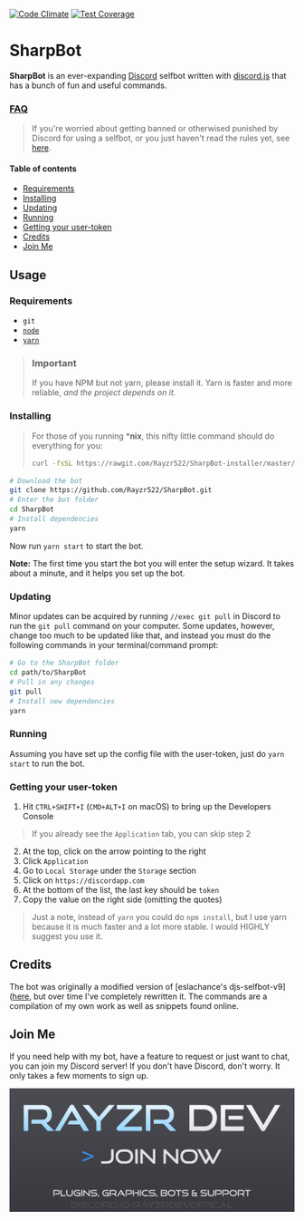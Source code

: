 [![Code Climate](https://codeclimate.com/github/Rayzr522/SharpBot/badges/gpa.svg)](https://codeclimate.com/github/Rayzr522/SharpBot) [![Test Coverage](https://codeclimate.com/github/Rayzr522/SharpBot/badges/coverage.svg)](https://codeclimate.com/github/Rayzr522/SharpBot/coverage)

# SharpBot
**SharpBot** is an ever-expanding [Discord](http://discordapp.com) selfbot written with [discord.js](https://discord.js.org/#/) that has a bunch of fun and useful commands.

### [FAQ](FAQ.md)

> If you're worried about getting banned or otherwised punished by Discord for using a selfbot, or you just haven't read the rules yet, see [here](/RULES.md).

#### Table of contents
- [Requirements](#requirements)
- [Installing](#installing)
- [Updating](#updating)
- [Running](#running)
- [Getting your user-token](#getting-your-user-token)
- [Credits](#credits)
- [Join Me](#join-me)

## Usage
### Requirements
- `git`
- [`node`](https://nodejs.org/en/download/current/)
- [`yarn`](https://yarnpkg.com/docs/install)

> ### Important
> If you have NPM but not yarn, please install it. Yarn is faster and more reliable, *and the project depends on it.*

### Installing

> For those of you running ***nix**, this nifty little command should do everything for you:
> ```bash
> curl -fsSL https://rawgit.com/Rayzr522/SharpBot-installer/master/install.sh | bash -
> ```

```bash
# Download the bot
git clone https://github.com/Rayzr522/SharpBot.git
# Enter the bot folder
cd SharpBot
# Install dependencies
yarn
```

Now run `yarn start` to start the bot. 

**Note:** The first time you start the bot you will enter the setup wizard. It takes about a minute, and it helps you set up the bot.

### Updating
Minor updates can be acquired by running `//exec git pull` in Discord to run the `git pull` command on your computer. Some updates, however, change too much to be updated like that, and instead you must do the following commands in your terminal/command prompt:

```bash
# Go to the SharpBot folder
cd path/to/SharpBot
# Pull in any changes
git pull
# Install new dependencies
yarn
```

### Running
Assuming you have set up the config file with the user-token, just do `yarn start` to run the bot.

### Getting your user-token
1. Hit `CTRL+SHIFT+I` (`CMD+ALT+I` on macOS) to bring up the Developers Console
> If you already see the `Application` tab, you can skip step 2
2. At the top, click on the arrow pointing to the right
3. Click `Application`
4. Go to `Local Storage` under the `Storage` section
5. Click on `https://discordapp.com`
6. At the bottom of the list, the last key should be `token`
7. Copy the value on the right side (omitting the quotes)

> Just a note, instead of `yarn` you could do `npm install`, but I use yarn because it is much faster and a lot more stable. I would HIGHLY suggest you use it.

## Credits
The bot was originally a modified version of [eslachance's djs-selfbot-v9]([here](https://github.com/eslachance/djs-selfbot-v9), but over time I've completely rewritten it. The commands are a compilation of my own work as well as snippets found online.

## Join Me
If you need help with my bot, have a feature to request or just want to chat, you can join my Discord server! If you don't have Discord, don't worry. It only takes a few moments to sign up.

[![Discord Badge](https://github.com/Rayzr522/ProjectResources/raw/master/RayzrDev/badge-small.png)](https://discord.io/rayzrdevofficial)
